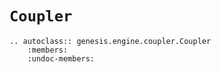 # `Coupler`

```{eval-rst}  
.. autoclass:: genesis.engine.coupler.Coupler
    :members:
    :undoc-members:
```